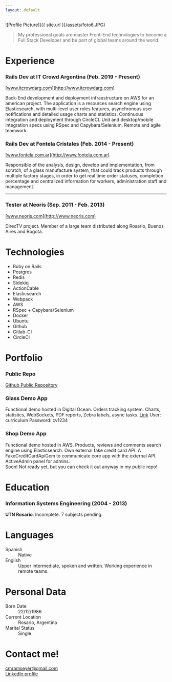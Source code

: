 ```yaml
---
layout: default
---
```

![Profile Picture]({{ site.url }}/assets/foto6.JPG)
> My professional goals are master Front-End technologies to become a Full Stack Developer and be part of global teams around the world.

# Experience

### Rails Dev at IT Crowd Argentina (Feb. 2019 - Present)  
[www.itcrowdarg.com](http://www.itcrowdarg.com)  

Back-End development and deployment infraestructure on AWS for an american project. The application is a resources search engine using Elasticsearch, with multi-level user roles features, asynchronous user notifications and detailed usage charts and statistics. Continuous integration and deployment through CircleCI. Unit and desktop/mobile integration specs using RSpec and Capybara/Selenium. Remote and agile teamwork.

### Rails Dev at Fontela Cristales (Feb. 2014 - Present)  
[www.fontela.com.ar](http://www.fontela.com.ar)  

Responsible of the analysis, design, develop and implementation, from scratch, of a glass manufacture system, that could track products through multiple factory stages, in order to get real time order statuses, completion percentage and centralized information for workers, administration staff and management.

* * *

### Tester at Neoris (Sep. 2011 - Feb. 2013)  
[www.neoris.com](http://www.neoris.com)  

DirecTV project. Member of a large team distributed along Rosario, Buenos Aires and Bogotá.

  
# Technologies

* Ruby on Rails
* Postgres
* Redis
* Sidekiq
* ActionCable
* Elasticsearch
* Webpack
* AWS
* RSpec + Capybara/Selenium
* Docker
* Ubuntu
* Github
* Gitlab-CI
* CircleCI

# Portfolio

### Public Repo
[Github Public Repository](http://github.com/cmramseyer)

### Glass Demo App
Functional demo hosted in Digital Ocean. Orders tracking system. Charts, statistics, WebSockets, PDF reports, Zebra labels, async tasks.
[Link](http://162.243.107.4/)
User: curriculum Password: cv1234

### Shop Demo App
Functional demo hosted in AWS. Products, reviews and comments search engine using Elasticsearch. Own external fake credit card API. A FakeCreditCardApiGem to communicate core app with the external API. ActiveAdmin panel for admins.  
Soon! Not ready yet, but you can check it out anyway in my public repo!


# Education
### Information Systems Engineering (2004 - 2013)
**UTN Rosario**. Incomplete. 7 subjects pending.


# Languages
<dl>
<dt>Spanish</dt>
<dd>Native</dd>
<dt>English</dt>
<dd>Upper intermediate, spoken and written. Working experience in remote teams.</dd>
</dl>

# Personal Data

<dl>
<dt>Born Date</dt>
<dd>22/12/1986</dd>
<dt>Current Location</dt>
<dd>Rosario, Argentina</dd>
<dt>Marital Status</dt>
<dd>Single</dd>
</dl>


# Contact me!
[cmramseyer@gmail.com](mailto:cmramseyer@gmail.com)  
[LinkedIn profile](https://www.linkedin.com/in/carlos-ramseyer-ab1a3625/)

